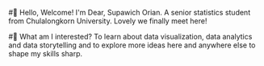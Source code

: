 #👋 Hello, Welcome!
I'm Dear, Supawich Orian. A senior statistics student from Chulalongkorn University. Lovely we finally meet here!

#👀 What am I interested?
To learn about data visualization, data analytics and data storytelling and to explore more ideas here and anywhere else to shape my skills sharp.
<!---
supawichO/supawichO is a ✨ special ✨ repository because its `README.md` (this file) appears on your GitHub profile.
You can click the Preview link to take a look at your changes.
--->
